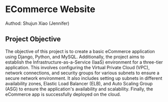 # ECommerce Website
Authod: Shujun Xiao (Jennifer)

## Project Objective
The objective of this project is to create a basic eCommerce application using Django, Python, and MySQL. Additionally, the project aims to establish the Infrastructure-as-a-Service (IaaS) environment for a three-tier application. This involves configuring the Virtual Private Cloud (VPC), network connections, and security groups for various subnets to ensure a secure network environment. It also includes setting up subnets in different availability zones, Elastic Load Balancer (ELB), and Auto Scaling Group (ASG) to ensure the application's availability and scalability. Finally, the eCommerce app is successfully deployed on the cloud.

